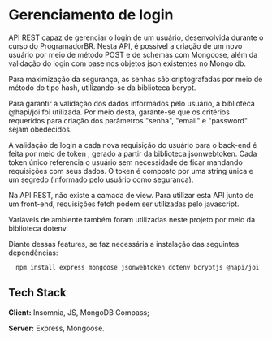 
# Gerenciamento de login

API REST capaz de gerenciar o login de um usuário, desenvolvida durante o curso do ProgramadorBR. Nesta API, é possível a criação de um novo usuário por meio de método POST e de schemas com Mongoose, além da validação do login com base nos objetos json existentes no Mongo db.

Para maximização da segurança, as senhas são criptografadas por meio de método do tipo hash, utilizando-se da biblioteca bcrypt.

Para garantir a validação dos dados informados pelo usuário, a biblioteca @hapi/joi foi utilizada. Por meio desta, garante-se que os critérios requeridos para criação dos parâmetros "senha", "email" e "password" sejam obedecidos.

A validação de login a cada nova requisição do usuário para o back-end é feita por meio de token , gerado a partir da biblioteca jsonwebtoken. Cada token único referencia o usuário sem necessidade de ficar mandando requisições com seus dados. O token é composto por uma string única e um segredo (informado pelo usuário como segurança).

Na API REST, não existe a camada de view. Para utilizar esta API junto de um front-end, requisições fetch podem ser utilizadas pelo javascript.

Variáveis de ambiente também foram utilizadas neste projeto por meio da biblioteca dotenv.

Diante dessas features, se faz necessária a instalação das seguintes dependências:

```bash
  npm install express mongoose jsonwebtoken dotenv bcryptjs @hapi/joi
```




## Tech Stack

**Client:** Insomnia, JS, MongoDB Compass;

**Server:** Express, Mongoose.


